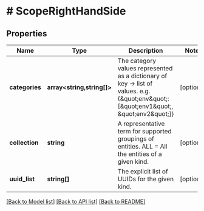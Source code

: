 # # ScopeRightHandSide

## Properties

Name | Type | Description | Notes
------------ | ------------- | ------------- | -------------
**categories** | **array<string,string[]>** | The category values represented as a dictionary of key -&gt; list of values. e.g.{\&quot;env\&quot;:[\&quot;env1\&quot;, \&quot;env2\&quot;]} | [optional]
**collection** | **string** | A representative term for supported groupings of entities. ALL &#x3D; All the entities of a given kind. | [optional]
**uuid_list** | **string[]** | The explicit list of UUIDs for the given kind. | [optional]

[[Back to Model list]](../../README.md#models) [[Back to API list]](../../README.md#endpoints) [[Back to README]](../../README.md)
